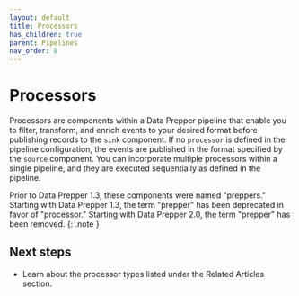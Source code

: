 ```yaml
---
layout: default
title: Processors
has_children: true
parent: Pipelines
nav_order: 8
---
```


# Processors

Processors are components within a Data Prepper pipeline that enable you to filter, transform, and enrich events to your desired format before publishing records to the `sink` component. If no `processor` is defined in the pipeline configuration, the events are published in the format specified by the `source` component. You can incorporate multiple processors within a single pipeline, and they are executed sequentially as defined in the pipeline.

Prior to Data Prepper 1.3, these components were named "preppers." Starting with Data Prepper 1.3, the term "prepper" has been deprecated in favor of "processor." Starting with Data Prepper 2.0, the term "prepper" has been removed.
{: .note }

## Next steps

- Learn about the processor types listed under the Related Articles section.
